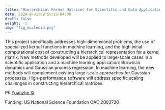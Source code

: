 ```yaml
---
title: "Hierarchical Kernel Matrices for Scientific and Data Applications"
date: 2020-8-01T09:59:16-04:00
draft: false
weight: -1
img: "fig_nucleoid.png"
---
```


This project specifically addresses high-dimensional problems, the use of specialized kernel functions in machine learning, and the high initial computational cost of constructing a hierarchical representation for a kernel matrix. New methods developed will be applied to large-scale cases in a scientific application and a machine learning application: Brownian dynamics and Gaussian process regression. In machine learning, the new methods will complement existing large-scale approaches for Gaussian processes. High-performance software will address specific scaling challenges in constructing hierarchical matrices.

PI: [Yuanzhe Xi](http://www.mathcs.emory.edu/~yxi26)

Funding: US National Science Foundation OAC 2003720 
